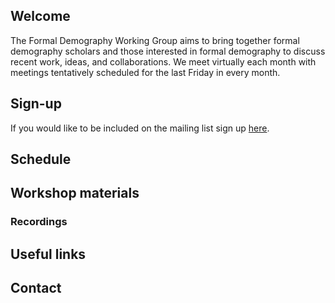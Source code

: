## Welcome

The Formal Demography Working Group aims to bring together formal demography scholars and those interested in formal demography to discuss recent work, ideas, and collaborations. We meet virtually each month with meetings tentatively scheduled for the last Friday in every month. 

## Sign-up

If you would like to be included on the mailing list sign up [here](https://docs.google.com/forms/d/e/1FAIpQLSfDYM8_ljPi4wA3JXwtJwL34nygtdlAQoVAvFGOTpM_q9IivA/viewform). 

## Schedule

## Workshop materials

### Recordings

## Useful links

## Contact
